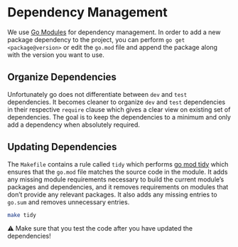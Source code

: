 # Dependency Management

We use [Go Modules](https://go.dev/wiki/Modules) for dependency management. In order to add a new package dependency to the project, you can perform `go get <package@version>` or edit the `go.mod` file and append the package along with the version you want to use.

## Organize Dependencies

Unfortunately go does not differentiate between `dev` and `test` dependencies. It becomes cleaner to organize `dev` and `test` dependencies in their respective `require` clause which gives a clear view on existing set of dependencies. The goal is to keep the dependencies to a minimum and only add a dependency when absolutely required.

## Updating Dependencies

The `Makefile` contains a rule called `tidy` which performs [go mod tidy](https://go.dev/ref/mod#go-mod-tidy) which ensures that the `go.mod` file matches the source code in the module. It adds any missing module requirements necessary to build the current module’s packages and dependencies, and it removes requirements on modules that don’t provide any relevant packages. It also adds any missing entries to `go.sum` and removes unnecessary entries.

```bash
make tidy
```

:warning: Make sure that you test the code after you have updated the dependencies!
